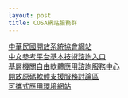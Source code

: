 ```yaml
---
layout: post
title: COSA網站服務群
---
```

<div align="left"><a href="http://www.cosa.org.tw" target="_blank">中華民國開放系統協會網站</a> </div>
<!--more-->
<div align="left"><a href="http://open.cosa.org.tw/" target="_blank">中文參考平台基本技術諮詢入口</a></div><div align="left"><a href="http://rdec.cosa.org.tw" target="_blank">基層機關自由軟體應用諮詢服務中心</a><br /> <a href="forum/" target="_blank">開放原碼軟體支援服務討論區</a> </div><div align="left"><a href="portable" target="_blank">可攜式應用環境網站</a> </div>